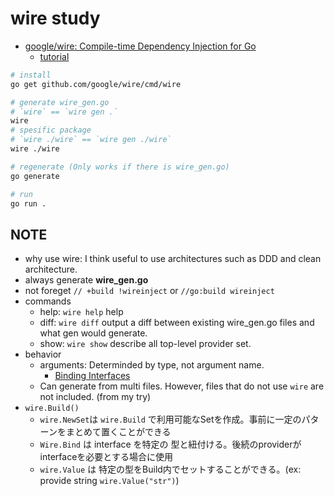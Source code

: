 # wire study

- [google/wire: Compile\-time Dependency Injection for Go](https://github.com/google/wire)
  - [tutorial](https://github.com/google/wire/blob/main/_tutorial/README.md)

```bash
# install
go get github.com/google/wire/cmd/wire

# generate wire_gen.go
# `wire` == `wire gen .`
wire
# spesific package
# `wire ./wire` == `wire gen ./wire`
wire ./wire

# regenerate (Only works if there is wire_gen.go)
go generate

# run
go run .
```

## NOTE

- why use wire: I think useful to use architectures such as DDD and clean architecture.
- always generate **wire_gen.go**
- not foreget `// +build !wireinject` or `//go:build wireinject`
- commands
  - help: `wire help` help
  - diff: `wire diff` output a diff between existing wire_gen.go files and what gen would generate.
  - show: `wire show` describe all top-level provider set.
- behavior
  - arguments: Determinded by type, not argument name.
    - [Binding Interfaces](https://github.com/google/wire/blob/main/docs/guide.md#binding-interfaces)
  - Can generate from multi files. However, files that do not use `wire` are not included. (from my try)
- `wire.Build()`
  - `wire.NewSet`は `wire.Build` で利用可能なSetを作成。事前に一定のパターンをまとめて置くことができる
  - `Wire.Bind` は interface を特定の 型と紐付ける。後続のproviderがinterfaceを必要とする場合に使用
  - `wire.Value` は 特定の型をBuild内でセットすることができる。(ex: provide string `wire.Value("str")`)

